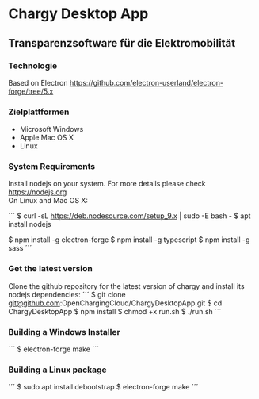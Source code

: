 # Chargy Desktop App
## Transparenzsoftware für die Elektromobilität

### Technologie
Based on Electron https://github.com/electron-userland/electron-forge/tree/5.x    

### Zielplattformen
 - Microsoft Windows
 - Apple Mac OS X
 - Linux

### System Requirements

Install nodejs on your system. For more details please check https://nodejs.org    
On Linux and Mac OS X:

´´´
$ curl -sL https://deb.nodesource.com/setup_9.x | sudo -E bash -
$ apt install nodejs

$ npm install -g electron-forge
$ npm install -g typescript
$ npm install -g sass
´´´

### Get the latest version

Clone the github repository for the latest version of chargy and install
its nodejs dependencies:
´´´
$ git clone git@github.com:OpenChargingCloud/ChargyDesktopApp.git
$ cd ChargyDesktopApp
$ npm install
$ chmod +x run.sh
$ ./run.sh
´´´

### Building a Windows Installer

´´´
$ electron-forge make
´´´


### Building a Linux package

´´´
$ sudo apt install debootstrap
$ electron-forge make
´´´

